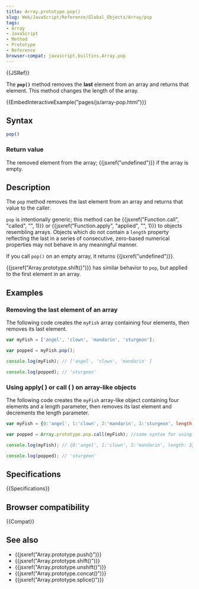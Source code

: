 ```yaml
---
title: Array.prototype.pop()
slug: Web/JavaScript/Reference/Global_Objects/Array/pop
tags:
- Array
- JavaScript
- Method
- Prototype
- Reference
browser-compat: javascript.builtins.Array.pop
---
```

{{JSRef}}

The **`pop()`** method removes the **last** element from an array and returns
that element. This method changes the length of the array.

{{EmbedInteractiveExample("pages/js/array-pop.html")}}

## Syntax

```js
pop()
```

### Return value

The removed element from the array; {{jsxref("undefined")}} if the
array is empty.

## Description

The `pop` method removes the last element from an array and returns that value
to the caller.

`pop` is intentionally generic; this method can be
{{jsxref("Function.call",
  "called", "", 1)}} or
{{jsxref("Function.apply", "applied", "", 1)}} to objects
resembling arrays. Objects which do not contain a `length` property reflecting
the last in a series of consecutive, zero-based numerical properties may not
behave in any meaningful manner.

If you call `pop()` on an empty array, it returns
{{jsxref("undefined")}}.

{{jsxref("Array.prototype.shift()")}} has similar behavior to `pop`,
but applied to the first element in an array.

## Examples

### Removing the last element of an array

The following code creates the `myFish` array containing four elements, then
removes its last element.

```js
var myFish = ['angel', 'clown', 'mandarin', 'sturgeon'];

var popped = myFish.pop();

console.log(myFish); // ['angel', 'clown', 'mandarin' ]

console.log(popped); // 'sturgeon'
```

### Using apply( ) or call ( ) on array-like objects

The following code creates the `myFish` array-like object containing four
elements and a length parameter, then removes its last element and decrements
the length parameter.

```js
var myFish = {0:'angel', 1:'clown', 2:'mandarin', 3:'sturgeon', length: 4};

var popped = Array.prototype.pop.call(myFish); //same syntax for using apply( )

console.log(myFish); // {0:'angel', 1:'clown', 2:'mandarin', length: 3}

console.log(popped); // 'sturgeon'
```

## Specifications

{{Specifications}}

## Browser compatibility

{{Compat}}

## See also

*   {{jsxref("Array.prototype.push()")}}
*   {{jsxref("Array.prototype.shift()")}}
*   {{jsxref("Array.prototype.unshift()")}}
*   {{jsxref("Array.prototype.concat()")}}
*   {{jsxref("Array.prototype.splice()")}}
